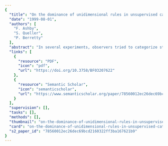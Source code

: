 ```yaml
---
{
  "title": "On the dominance of unidimensional rules in unsupervised categorization",
  "date": "1999-08-01",
  "authors": [
    "F. Ashby",
    "S. Queller",
    "P. Berretty"
  ],
  "abstract": "In several experiments, observers tried to categorize stimuli constructed from two separable stimulus dimensions in the absence of any trial-by-trial feedback. In all of the experiments, the observers were told the number of categories (i.e., two), they were told that perfect accuracy was possible, and they were given extensive experience in the task (i.e., 800 trials). When the boundary separating the contrasting categories was umdimensional, the accuracy of all observers improved significantly over blocks (i.e., learning occurred), and all observers eventually responded optimally. When the optimal boundary was diagonal, none of the observers responded optimally. Instead they all used some sort of suboptimal unidimensional rule. In a separate feedback experiment, all observers responded optimally in the diagonal condition. These results contrast with those for supervised category learning; they support the hypothesis that in the absence of feedback, people are constrained to use unidimensional rules.",
  "links": [
    {
      "resource": "PDF",
      "icon": "pdf",
      "url": "https://doi.org/10.3758/BF03207622"
    },
    {
      "resource": "Semantic Scholar",
      "icon": "semanticscholar",
      "url": "https://www.semanticscholar.org/paper/78560012ec26dec69bcd2160322ff3ba167621b9"
    }
  ],
  "supervision": [],
  "tasks": [],
  "methods": [],
  "thumbnail": "on-the-dominance-of-unidimensional-rules-in-unsupervised-categorization-thumb.jpg",
  "card": "on-the-dominance-of-unidimensional-rules-in-unsupervised-categorization-card.jpg",
  "s2_paper_id": "78560012ec26dec69bcd2160322ff3ba167621b9"
}
---
```


